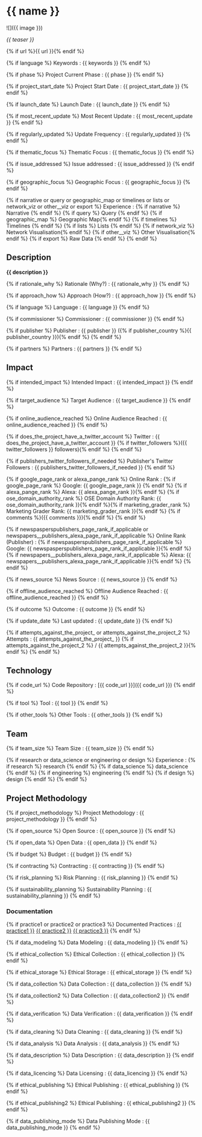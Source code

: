 # {{ name }}

![]({{ image }})

_{{ teaser }}_

{% if url %}{{ url }}{% endif %}

{% if language %}
Keywords
: {{ keywords }}
{% endif %}

{% if phase %}
Project Current Phase
: {{ phase }}
{% endif %}
	
{% if project_start_date %}
Project Start Date
: {{ project_start_date }}
{% endif %}

{% if launch_date %}
Launch Date
: {{ launch_date }}
{% endif %}

{% if most_recent_update %}
Most Recent Update
: {{ most_recent_update }}
{% endif %}

{% if regularly_updated %}
Update Frequency
: {{ regularly_updated }}
{% endif %}

{% if thematic_focus %}
Thematic Focus
: {{ thematic_focus }}
{% endif %}

{% if issue_addressed %}
Issue addressed
: {{ issue_addressed }}
{% endif %}

{% if geographic_focus %}
Geographic Focus
: {{ geographic_focus }}
{% endif %}

{% if narrative or query or geographic_map or timelines or lists or network_viz or other__viz or export %}
Experience
: {% if narrative %} Narrative {% endif %} {% if query %} Query {% endif %} {% if geographic_map %} Geographic Map{% endif %} {% if timelines %} Timelines {% endif %} {% if lists %} Lists {% endif %} {% if network_viz %} Network Visualisation{% endif %} {% if other__viz %} Other Visualisation{% endif %} {% if export %} Raw Data {% endif %}
{% endif %}

## Description

__{{ description }}__

{% if rationale_why %}
Rationale (Why?)
: {{ rationale_why }}
{% endif %}

{% if approach_how %}
Approach (How?)
: {{ approach_how }}
{% endif %}

{% if language %}
Language
: {{ language }}
{% endif %}

{% if commissioner %}
Commissioner
: {{ commissioner }}
{% endif %}

{% if publisher %}
Publisher
: {{ publisher }} ({% if publisher_country %}{{ publisher_country }}){% endif %}
{% endif %}

{% if partners %}
Partners
: {{ partners }}
{% endif %}

## Impact

{% if intended_impact %}
Intended Impact
: {{ intended_impact }}
{% endif %}

{% if target_audience %}
Target Audience
: {{ target_audience }}
{% endif %}

{% if online_audience_reached %}
Online Audience Reached
: {{ online_audience_reached }}
{% endif %}

{% if does_the_project_have_a_twitter_account %}
Twitter
: {{ does_the_project_have_a_twitter_account }} {% if twitter_followers %}({{ twitter_followers }} followers){% endif %}
{% endif %}

{% if publishers_twitter_followers_if_needed %}
Publisher's Twitter Followers
: {{ publishers_twitter_followers_if_needed }}
{% endif %}

{% if google_page_rank or alexa_pange_rank %}
Online Rank
: {% if google_page_rank %} Google: {{ google_page_rank }} {% endif %} {% if alexa_pange_rank %} Alexa: {{ alexa_pange_rank }}{% endif %} {% if ose_domain_authority_rank %} OSE Domain Authority Rank: {{ ose_domain_authority_rank }}{% endif %}{% if marketing_grader_rank %} Marketing Grader Rank: {{ marketing_grader_rank }}{% endif %} {% if comments %}({{ comments }}){% endif %}
{% endif %}

{% if newspasperspublishers_page_rank_if_applicable or newspapers__publishers_alexa_page_rank_if_applicable %}
Online Rank (Publisher)
: {% if newspasperspublishers_page_rank_if_applicable %} Google: {{ newspasperspublishers_page_rank_if_applicable }}{% endif %} {% if newspapers__publishers_alexa_page_rank_if_applicable %} Alexa: {{ newspapers__publishers_alexa_page_rank_if_applicable }}{% endif %}
{% endif %}

{% if news_source %}
News Source
: {{ news_source }}
{% endif %}

{% if offline_audience_reached %}
Offline Audience Reached
: {{ offline_audience_reached }}
{% endif %}

{% if outcome %}
Outcome
: {{ outcome }}
{% endif %}

{% if update_date %}
Last updated
: {{ update_date }}
{% endif %}

{% if attempts_against_the_project_ or attempts_against_the_project_2 %}
Attempts
: {{ attempts_against_the_project_ }} {% if attempts_against_the_project_2 %} / {{ attempts_against_the_project_2 }}{% endif %}
{% endif %}

## Technology

{% if code_url %}
Code Repository
: [{{ code_url }}]({{ code_url }})
{% endif %}

{% if tool %}
Tool
: {{ tool }}
{% endif %}

{% if other_tools %}
Other Tools
: {{ other_tools }}
{% endif %}

## Team

{% if team_size %}
Team Size
: {{ team_size }}
{% endif %}


{% if research or data_science or engineering or design %}
Experience
: {% if research %} research {% endif %} {% if data_science %} data_science {% endif %} {% if engineering %} engineering {% endif %} {% if design %} design {% endif %}
{% endif %}

## Project Methodology

{% if project_methodology %}
Project Methodology
: {{ project_methodology }}
{% endif %}

{% if open_source %}
Open Source
: {{ open_source }}
{% endif %}

{% if open_data %}
Open Data
: {{ open_data }}
{% endif %}

{% if budget %}
Budget
: {{ budget }}
{% endif %}

{% if contracting %}
Contracting
: {{ contracting }}
{% endif %}

{% if risk_planning %}
Risk Planning
: {{ risk_planning }}
{% endif %}

{% if sustainability_planning %}
Sustainability Planning
: {{ sustainability_planning }}
{% endif %}

### Documentation

{% if practice1 or practice2 or practice3 %}
Documented Practices
: [{{ practice1 }}]({{practice1url}}) [{{ practice2 }}]({{practice2url}}) [{{ practice3 }}]({{practice3url}})
{% endif %}

{% if data_modeling %}
Data Modeling
: {{ data_modeling }}
{% endif %}

{% if ethical_collection %}
Ethical Collection
: {{ ethical_collection }}
{% endif %}

{% if ethical_storage %}
Ethical Storage
: {{ ethical_storage }}
{% endif %}

{% if data_collection %}
Data Collection
: {{ data_collection }}
{% endif %}

{% if data_collection2 %}
Data Collection
: {{ data_collection2 }}
{% endif %}

{% if data_verification %}
Data Verification
: {{ data_verification }}
{% endif %}

{% if data_cleaning %}
Data Cleaning
: {{ data_cleaning }}
{% endif %}

{% if data_analysis %}
Data Analysis
: {{ data_analysis }}
{% endif %}

{% if data_description %}
Data Description
: {{ data_description }}
{% endif %}

{% if data_licencing %}
Data Licensing
: {{ data_licencing }}
{% endif %}

{% if ethical_publishing %}
Ethical Publishing
: {{ ethical_publishing }}
{% endif %}

{% if ethical_publishing2 %}
Ethical Publishing
: {{ ethical_publishing2 }}
{% endif %}

{% if data_publishing_mode %}
Data Publishing Mode
: {{ data_publishing_mode }}
{% endif %}